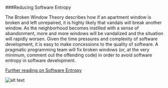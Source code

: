 
###Reducing Software Entropy

The Broken Window Theory describes how if an apartment window is broken and left unrepaired, it is highly likely that vandals will break another window. As the neighborhood becomes instilled with a sense of abandonment, more and more windows will be vandalized and the situation will rapidly worsen. Given the time pressures and complexity of software development, it is easy to make concessions to the quality of software. A pragmatic programming team will fix broken windows (or, at the very minimum, comment out the offending code) in order to avoid software entropy in software development.

[Further reading on Software Entropy](https://pragprog.com/the-pragmatic-programmer/extracts/software-entropy)

![alt text](http://graphics8.nytimes.com/images/2011/02/24/nyregion/WINDOWS/WINDOWS-blog480.jpg "Logo Title Text 1")
